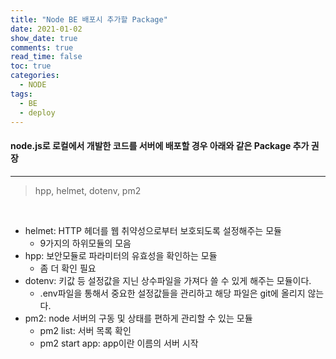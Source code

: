 ```yaml
---
title: "Node BE 배포시 추가할 Package"
date: 2021-01-02
show_date: true
comments: true
read_time: false
toc: true
categories:
  - NODE
tags:
  - BE
  - deploy
---
```


#### node.js로 로컬에서 개발한 코드를 서버에 배포할 경우 아래와 같은 Package 추가 권장

<hr/>

> hpp, helmet, dotenv, pm2

<br />

- helmet: HTTP 헤더를 웹 취약성으로부터 보호되도록 설정해주는 모듈
  - 9가지의 하위모듈의 모음
- hpp: 보안모듈로 파라미터의 유효성을 확인하는 모듈
  - 좀 더 확인 필요
- dotenv: 키값 등 설정값을 지닌 상수파일을 가져다 쓸 수 있게 해주는 모듈이다.
  - .env파일을 통해서 중요한 설정값들을 관리하고 해당 파일은 git에 올리지 않는다.
- pm2: node 서버의 구동 및 상태를 편하게 관리할 수 있는 모듈
  - pm2 list: 서버 목록 확인
  - pm2 start app: app이란 이름의 서버 시작
